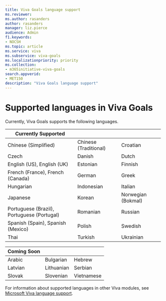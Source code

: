 ```yaml
---
title: Viva Goals language support
ms.reviewer: 
ms.author: rasanders
author: rasanders
manager: liz.pierce
audience: Admin
f1.keywords:
- NOCSH
ms.topic: article
ms.service: viva
ms.subservice: viva-goals
ms.localizationpriority: priority
ms.collection:  
- m365initiative-viva-goals  
search.appverid:
- MET150
description: "Viva Goals language support"
---
```


# Supported languages in Viva Goals

Currently, Viva Goals supports the following languages. 

|Currently Supported  | &nbsp; |&nbsp; |
|---|---|---|
Chinese (Simplified)|Chinese (Traditional)| Croatian|
Czech|Danish|Dutch
English (US), English (UK)|Estonian|Finnish|
French (France), French (Canada)|German|Greek|
Hungarian|Indonesian|Italian|
Japanese|Korean|Norwegian (Bokmal)
Portuguese (Brazil), Portuguese (Portugal)|Romanian|Russian
Spanish (Spain), Spanish (Mexico)|Polish|Swedish|
Thai|Turkish|Ukrainian|


|Coming Soon | &nbsp; |&nbsp; |
|---|---|---|
Arabic|Bulgarian|Hebrew 
Latvian|Lithuanian|Serbian|
Slovak|Slovenian|Vietnamese

For information about supported languages in other Viva modules, see [Microsoft Viva language support](../viva-language-support.md).